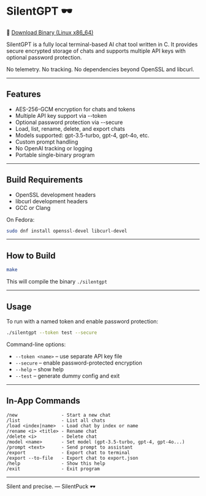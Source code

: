 SilentGPT 🕶️
=========
🔽 [Download Binary (Linux x86_64)](https://github.com/SilentPuck/SilentGPT/releases/download/v1.0/silentgpt)


SilentGPT is a fully local terminal-based AI chat tool written in C.
It provides secure encrypted storage of chats and supports multiple API keys with optional password protection.

No telemetry. No tracking. No dependencies beyond OpenSSL and libcurl.

---

Features
--------

- AES-256-GCM encryption for chats and tokens
- Multiple API key support via --token
- Optional password protection via --secure
- Load, list, rename, delete, and export chats
- Models supported: gpt-3.5-turbo, gpt-4, gpt-4o, etc.
- Custom prompt handling
- No OpenAI tracking or logging
- Portable single-binary program

---

Build Requirements
------------------

- OpenSSL development headers
- libcurl development headers
- GCC or Clang

On Fedora:

```bash
sudo dnf install openssl-devel libcurl-devel
```

---

How to Build
------------

```bash
make
```

This will compile the binary `./silentgpt`

---

Usage
-----

To run with a named token and enable password protection:

```bash
./silentgpt --token test --secure
```

Command-line options:

- `--token <name>`      – use separate API key file
- `--secure`            – enable password-protected encryption
- `--help`              – show help
- `--test`              – generate dummy config and exit

---

In-App Commands
---------------

```
/new                - Start a new chat
/list               - List all chats
/load <index|name>  - Load chat by index or name
/rename <i> <title> - Rename chat
/delete <i>         - Delete chat
/model <name>       - Set model (gpt-3.5-turbo, gpt-4, gpt-4o...)
/prompt <text>      - Send prompt to assistant
/export             - Export chat to terminal
/export --to-file   - Export chat to export.json
/help               - Show this help
/exit               - Exit program
```

---

Silent and precise. — SilentPuck 🕶️
